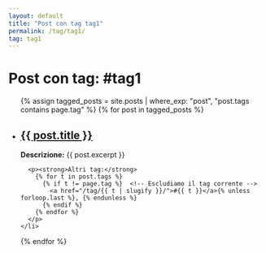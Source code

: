 ```yaml
---
layout: default
title: "Post con tag tag1"
permalink: /tag/tag1/
tag: tag1
---
```


<h1>Post con tag: #tag1</h1>

<ul>
{% assign tagged_posts = site.posts | where_exp: "post", "post.tags contains page.tag" %}
  {% for post in tagged_posts %}
    <li>
      <h2><a href="{{ post.url }}">{{ post.title }}</a></h2>
      <p><strong>Descrizione:</strong> {{ post.excerpt }}</p>

      <p><strong>Altri tag:</strong> 
        {% for t in post.tags %}
          {% if t != page.tag %}  <!-- Escludiamo il tag corrente -->
            <a href="/tag/{{ t | slugify }}/">#{{ t }}</a>{% unless forloop.last %}, {% endunless %}
          {% endif %}
        {% endfor %}
      </p>
    </li>
  {% endfor %}
</ul>
